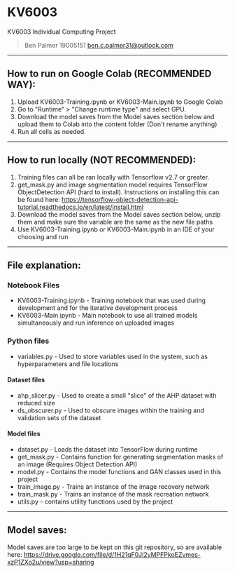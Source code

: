 # KV6003
 KV6003 Individual Computing Project 
>Ben Palmer 19005151
>ben.c.palmer31@outlook.com

---

## How to run on Google Colab (RECOMMENDED WAY):
1. Upload KV6003-Training.ipynb or KV6003-Main.ipynb to Google Colab
2. Go to "Runtime" > "Change runtime type" and select GPU.
3. Download the model saves from the Model saves section below and upload them to Colab into the content folder (Don't rename anything)
4. Run all cells as needed.

---

## How to run locally (NOT RECOMMENDED):
1. Training files can all be ran locally with Tensorflow v2.7 or greater.
2. get_mask.py and image segmentation model requires TensorFlow ObjectDetection API (hard to install). Instructions on installing this can be found here: https://tensorflow-object-detection-api-tutorial.readthedocs.io/en/latest/install.html
3. Download the model saves from the Model saves section below, unzip them and make sure the variable are the same as the new file paths
3. Use KV6003-Training.ipynb or KV6003-Main.ipynb in an IDE of your choosing and run

---

## File explanation:
### Notebook Files
- KV6003-Training.ipynb - Training notebook that was used during development and for the iterative development process
- KV6003-Main.ipynb - Main notebook to use all trained models simultaneously and run inference on uploaded images

### Python files
- variables.py - Used to store variables used in the system, such as hyperparameters and file locations

#### Dataset files
- ahp_slicer.py - Used to create a small "slice" of the AHP dataset with reduced size
- ds_obscurer.py - Used to obscure images within the training and validation sets of the dataset

#### Model files
- dataset.py - Loads the dataset into TensorFlow during runtime
- get_mask.py - Contains function for generating segmentation masks of an image (Requires Object Detection API)
- model.py - Contains the model functions and GAN classes used in this project
- train_image.py - Trains an instance of the image recovery network
- train_mask.py - Trains an instance of the mask recreation network
- utils.py - contains utility functions used by the project

---
## Model saves:
Model saves are too large to be kept on this git repository, so are available here: https://drive.google.com/file/d/1H21qF0Jl2yMPFPkoEZvmes-xzP1ZXo2u/view?usp=sharing

